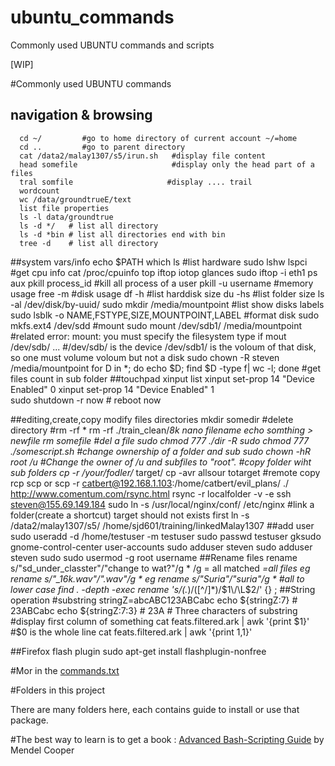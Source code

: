 # ubuntu_commands
Commonly used UBUNTU commands and scripts

[WIP]


#Commonly used UBUNTU commands

## navigation & browsing
      cd ~/         #go to home directory of current account ~/=home
      cd ..         #go to parent directory
      cat /data2/malay1307/s5/irun.sh   #display file content
      head somefile                     #display only the head part of a files
      tral somfile                     #display .... trail
      wordcount
      wc /data/groundtrueE/text
      list file properties
      ls -l data/groundtrue
      ls -d */   # list all directory
      ls -d *bin # list all directories end with bin
      tree -d    # list all directory

##system vars/info
      echo $PATH
      which ls
      #list hardware
      sudo lshw
      lspci
      #get cpu info
      cat /proc/cpuinfo
      top iftop iotop glances     sudo iftop -i eth1
      ps aux
      pkill process_id
      #kill all process of a user
      pkill -u username
      #memory usage
      free -m
      #disk usage
      df -h  #list harddisk size
      du -hs #list folder size
      ls -al /dev/disk/by-uuid/
      sudo mkdir /media/mountpoint
      #list show disks labels
      sudo lsblk -o NAME,FSTYPE,SIZE,MOUNTPOINT,LABEL
      #format disk
      sudo mkfs.ext4 /dev/sdd
      #mount 
      sudo mount /dev/sdb1/ /media/mountpoint
      #related error: mount: you must specify the filesystem type if mout /dev/sdb/ ...
      #/dev/sdb/ is the device  /dev/sdb1/ is the voloum of that disk, so one must volume voloum but not a disk
      sudo chown -R steven /media/mountpoint
      for D in *; do echo $D; find $D -type f| wc -l; done    #get files count in sub folder
      ##touchpad
      xinput list
			xinput set-prop 14 "Device Enabled" 0
			xinput set-prop 14 "Device Enabled" 1			
			sudo shutdown -r now # reboot now

##editing,create,copy modify files directories
      mkdir somedir
      #delete directory 
      #rm -rf *
      rm -rf ./train_clean/*8k
      nano filename
      echo somthing > newfile
      rm somefile                     #del a file
      sudo chmod 777 ./dir -R
      sudo chmod 777 ./somescript.sh
      #change ownership of a folder and sub
      sudo chown -hR root /u
      #Change the owner of /u and subfiles to "root".
      #copy folder wiht sub folders
      cp -r /your/fodler/* target/
      cp -avr allsour totarget
      #remote copy
      rcp
      scp or
      scp -r catbert@192.168.1.103:/home/catbert/evil_plans/  ./
      http://www.comentum.com/rsync.html
      rsync -r localfolder -v -e ssh steven@155.69.149.184
      sudo ln -s /usr/local/nginx/conf/ /etc/nginx   #link a folder(create a shortcut) target should not exists first
      ln -s /data2/malay1307/s5/ /home/sjd601/training/linkedMalay1307
##add user
    sudo useradd -d /home/testuser -m testuser
    sudo passwd testuser
    gksudo gnome-control-center user-accounts 
    sudo adduser steven
    sudo adduser steven sudo
    sudo usermod -g root username
##Rename files
      rename s/"sd_under_classter"/"change to wat?"/g *
      /g = all matched
      *=all files
      eg rename s/"_16k.wav"/".wav"/g *
      eg rename s/"Suria"/"suria"/g *
      #all to lower case
      find . -depth -exec rename 's/(.*)\/([^\/]*)/$1\/\L$2/' {} \;
##String operation
			#substring
			stringZ=abcABC123ABCabc
			echo ${stringZ:7}                            # 23ABCabc
			echo ${stringZ:7:3}                          # 23A
                                             # Three characters of substring
                        #display first column of something
                        cat feats.filtered.ark | awk '{print $1}'    #$0 is the whole line
                        cat feats.filtered.ark | awk '{print $1,$1}'

##Firefox flash plugin
	sudo apt-get install flashplugin-nonfree


#Mor in the [commands.txt]('./commands.txt')

#Folders in this project

There are many folders here, each contains guide to install or use that package.













#The best way to learn is to get a book : [Advanced Bash-Scripting Guide](./abs-guide-new.pdf)
by Mendel Cooper
